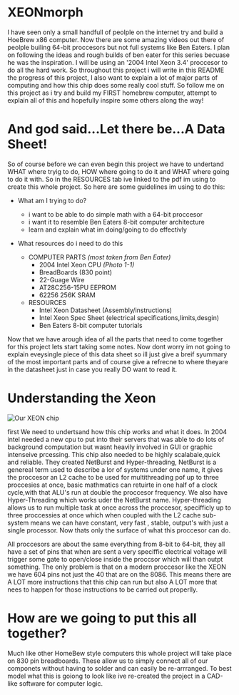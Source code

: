 # XEONmorph
I have seen only a small handfull of peolple on the internet try and build a HoeBrew x86 computer. Now there are some amazing videos out there of peolple builing 64-bit proccesors but not full systems like Ben Eaters. I plan on following the ideas and rough builds of ben eater for this series becuase he was the inspiration. I will be using an '2004 Intel Xeon 3.4' proccesor to do all the hard work. So throughout this project i will write in this README the progress of this project, I also want to explain a lot of major parts of computing and how this chip does some really cool stuff. So follow me on this project as i try and build my FIRST homebrew computer, attempt to explain all of this and hopefully inspire some others along the way!


# And god said...Let there be...A Data Sheet!
So of course before we can even begin this project we have to undertand WHAT where tryig to do, HOW where going to do it and WHAT where going to do it with. So in the RESOURCES tab ive linked to the pdf im using to create this whole project. So here are some guidelines im using to do this:

* What am I trying to do?
   * i want to be able to do simple math with a 64-bit proccesor
   * i want it to resemble Ben Eaters 8-bit computer architecture
   * learn and explain what im doing/going to do effectivly

* What resources do i need to do this
  * COMPUTER PARTS
      *(most taken from Ben Eater)*
      * 2004 Intel Xeon CPU
      *(Photo 1-1)*
      * BreadBoards (830 point)
      * 22-Guage Wire
      * AT28C256-15PU EEPROM
      * 62256 256K SRAM
  * RESOURCES
      * Intel Xeon Datasheet (Assembly/instructions)
      * Intel Xeon Spec Sheet (electrical specifications,limits,desgin)
      * Ben Eaters 8-bit computer tutorials

Now that we have arough idea of all the parts that need to come together for this project lets start taking some notes. Now dont worry im not going to explain eveysingle piece of this data sheet so ill just give a breif syummary of the most important parts and of course give a refrecne to where theyare in the datasheet just in case you really DO want to read it. 

# Understanding the Xeon
![Our XEON chip](https://github.com/user-attachments/assets/a920a8f7-f9ce-4b88-86d6-4f47718f16c2)

first We need to undertsand how this chip works and what it does. In 2004 intel needed a new cpu to put into their servers that was able to do lots of background computation but wasnt heavily involved in GUI or graphic intenseive prcessing. This chip also needed to be highly scalabale,quick and reliable. They created NetBurst and Hyper-threading, NetBurst is a genereal term used to describe a lor of systems under one name, it gives the proccesor an L2 cache to be used for multithreading pof up to three proccesies at once, basic mathmatics can retuirte in one half of a clock cycle,with that ALU's run at double the proccesor frequency. We also have Hyper-Threading which works uder the NetBurst name. Hyper-threading allows us to run multiple task at once across the proccesor, specifficly up to three proccessies at once which when coupled with the L2 cache sub-system means we can have constant, very fast , stable, output's with just a single processor. Now thats only the surface of what this proccesor can do.

All proccesors are about the same everything from 8-bit to 64-bit, they all have a set of pins that when are sent a very speciffic electrical voltage will trigger some gate to open/close inside the proccsor which will than outpt something. The only problem is that on a modern proccesor like the XEON we have 604 pins not just the 40 that are on the 8086. This means there are A LOT more instructions that this chip can run but also A LOT more that nees to happen for those instructions to be carried out properlly. 

# How are we going to put this all together? 
Much like other HomeBew style computers this whole project will take place on 830 pin breadboards. These allow us to simply connect all of our componets without having to solder and can easily be re-arrranged. To best model what this is goiong to look like ive re-created the project in a CAD-like software for computer logic. 
